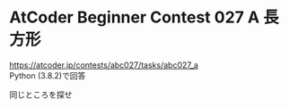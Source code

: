 # AtCoder Beginner Contest 027 A 長方形  
https://atcoder.jp/contests/abc027/tasks/abc027_a  
Python (3.8.2)で回答  

同じところを探せ
